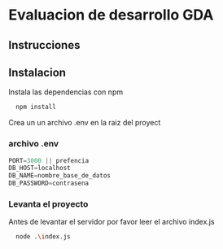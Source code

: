 
#  Evaluacion de desarrollo GDA


## Instrucciones

## Instalacion

Instala las dependencias con npm

```bash
  npm install
```

Crea un un archivo .env en la raiz del proyect

### archivo .env

```javascript
PORT=3000 || prefencia
DB_HOST=localhost
DB_NAME=nombre_base_de_datos
DB_PASSWORD=contrasena
```
### Levanta el proyecto

Antes de levantar el servidor por favor leer el archivo index.js

```bash
  node .\index.js
```

